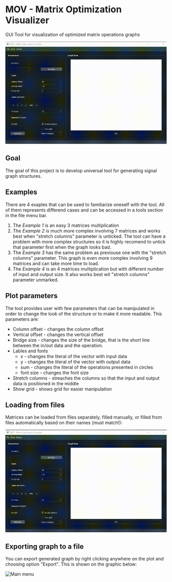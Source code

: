 # MOV - Matrix Optimization Visualizer
GUI Tool for visualization of optimized matrix operations graphs

![Main menu](https://github.com/PrzemyslawSamsel/GraphVisualiser/blob/main/Examples/mov_example.gif)

## Goal 
The goal of this project is to develop universal tool for generating signal graph structures. 


## Examples
There are 4 exaples that can be used to familiarize oneself with the tool. All of them represents differend cases and can be accessed in a tools section in the file menu bar.
1. The *Example 1* is an easy 3 matrices multiplication
2. The *Example 2* is much more complex involving 7 matrices and works best when "stretch columns" parameter is unticked. The tool can have a problem with more complex structures so it is highly recomend to untick that parameter first when the graph looks bad. 
3. The *Example 3* has the same problem as previouse one with the "stretch columns" parameter. This graph is even more complex involving 9 matrices and can take more time to load.
4. The *Example 4* is an 4 matrices multiplication but with different number of input and output size. It also works best wit "stretch columns" parameter unmarked.

## Plot parameters

The tool provides user with few parameters that can be manipulated in order to change the look of the structure or to make it more readable. This parameters are:
* Column offset - changes the column offset
* Vertical offset - changes the vertical offset
* Bridge size - changes the size of the bridge, that is the short line between the in/out data and the operation.
* Lables and fonts
  * x - changes the literal of the vector with input data
  * y - changes the literal of the vector with output data
  * sum - changes the literal of the operations presented in circles
  * font size - changes the font size
* Stretch columns - streaches the columns so that the input and output data is positioned in the middle 
* Show grid - shows grid for easier manipulation

## Loading from files

Matrices can be loaded from files separately, filled manually, or filled from files automatically based on their names (must match!): 

![Main menu](https://github.com/PrzemyslawSamsel/GraphVisualiser/blob/main/Examples/fromfiles_mov.gif)

## Exporting graph to a file
You can export generated graph by right clicking anywhere on the plot and choosing option "Export". This is shown on the graphic below:

![Main menu](https://github.com/PrzemyslawSamsel/GraphVisualiser/blob/main/Examples/export_data.gif)
